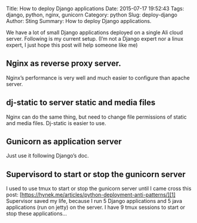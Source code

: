 Title: How to deploy Django applications
Date: 2015-07-17 19:52:43
Tags: django, python, nginx, gunicorn
Category: python
Slug: deploy-django
Author: Sting
Summary: How to deploy Django applications.

We have a lot of small Django applications deployed on a single Ali cloud server. Following is my current setup. (I’m not a Django expert nor a linux expert, I just hope this post will help someone like me)

## Nginx as reverse proxy server.
Nginx’s performance is very well and much easier to configure than apache server.
## dj-static to server static and media files
Nginx can do the same thing, but need to change file permissions of static and media files. Dj-static is easier to use.
## Gunicorn as application server
Just use it following Django’s doc.
## Supervisord to start or stop the gunicorn server
I used to use tmux to start or stop the gunicorn server until I came cross this post: [https://hynek.me/articles/python-deployment-anti-patterns/][1]
Supervisor saved my life, because I run 5 Django applications and 5 java applications (run on jetty) on the server. I have 9 tmux sessions to  start or stop these applications… 

[1]:	https://hynek.me/articles/python-deployment-anti-patterns/
